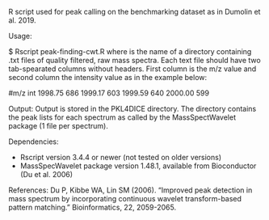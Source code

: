 R script used for peak calling on the benchmarking dataset as in Dumolin et al. 2019.

Usage:

$ Rscript peak-finding-cwt.R <FullMS>
where <FullMS> is the name of a directory containing .txt files of quality filtered, raw mass spectra. 
Each text file should have two tab-spearated columns without headers. 
First column is the m/z value and second column the intensity value as in the example below:

#m/z  int
1998.75 686
1999.17 603
1999.59 640
2000.00 599

Output:
Output is stored in the PKL4DICE directory. The directory contains the peak lists for each spectrum as called by the MassSpectWavelet package
(1 file per spectrum).

Dependencies:
- Rscript version 3.4.4 or newer (not tested on older versions)
- MassSpecWavelet package version 1.48.1, available from Bioconductor (Du et al. 2006)

References:
Du P, Kibbe WA, Lin SM (2006). “Improved peak detection in mass spectrum by incorporating continuous wavelet transform-based pattern matching.” Bioinformatics, 22, 2059-2065.
